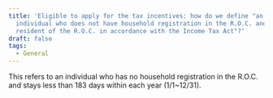 ```yaml
---
title: 'Eligible to apply for the tax incentives: how do we define "an
  individual who does not have household registration in the R.O.C. and is not a
  resident of the R.O.C. in accordance with the Income Tax Act"?'
draft: false
tags:
  - General
---
```

This refers to an individual who has no household registration in the R.O.C. and stays less than 183 days within each year (1/1~12/31).